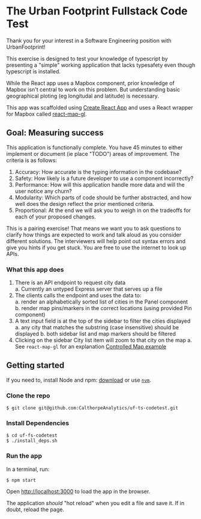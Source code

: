 # The Urban Footprint Fullstack Code Test

Thank you for your interest in a Software Engineering position with UrbanFootprint!

This exercise is designed to test your knowledge of typescript by presenting a "simple" working application that lacks typesafety even though typescript is installed. 

While the React app uses a Mapbox component, prior knowledge of Mapbox isn't central to work on this problem. But understanding basic geographical ploting (eg longitudal and latitude) is necessary.

This app was scaffolded using [Create React App](https://reactjs.org/docs/create-a-new-react-app.html) and uses a React wrapper for Mapbox called [react-map-gl](https://visgl.github.io/react-map-gl/).

## Goal: Measuring success

This application is functionally complete. You have 45 minutes to either implement or document (ie place "TODO") areas of improvement. The criteria is as follows:

1. Accuracy: How accurate is the typing information in the codebase?
2. Safety: How likely is a future developer to use a component incorrectly?
3. Performance: How will this application handle more data and will the user notice any churn?
4. Modularity: Which parts of code should be further abstracted, and how well does the design reflect the prior mentioned criteria.
5. Proportional: At the end we will ask you to weigh in on the tradeoffs for each of your proposed changes.

This is a pairing exercise! That means we want you to ask questions to clarify how things are expected to work and talk aloud as you consider different solutions. The interviewers will help point out syntax errors and give you hints if you get stuck. You are free to use the internet to look up APIs.


### What this app does
1. There is an API endpoint to request city data  
   a. Currently an untyped Express server that serves up a file
2. The clients calls the endpoint and uses the data to:  
   a. render an alphabetically sorted list of cities in the Panel component  
   b. render map pins/markers in the correct locations (using provided Pin component)
3. A text input field is at the top of the sidebar to filter the cities displayed
   a. any city that matches the substring (case insensitive) should be displayed
   b. both sidebar list and map markers should be filtered
4. Clicking on the sidebar City list item will zoom to that city on the map
   a. See `react-map-gl` for an explanation [Controlled Map example](https://visgl.github.io/react-map-gl/docs/get-started/state-management#controlled-map)

## Getting started

If you need to, install Node and npm: [download](https://nodejs.org/en/download/) or use [`nvm`](https://github.com/nvm-sh/nvm#installing-and-updating).

### Clone the repo

```
$ git clone git@github.com:CalthorpeAnalytics/uf-ts-codetest.git
```

### Install Dependencies

```
$ cd uf-fs-codetest
$ ./install_deps.sh
```

### Run the app

In a terminal, run:

```
$ npm start
```


Open [http://localhost:3000](http://localhost:3000) to load the app in the browser.

The application _should_ "hot reload" when you edit a file and save it. If in doubt, reload the page.
